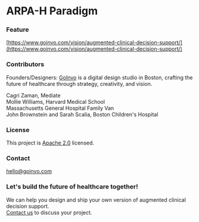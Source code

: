 # ARPA-H Paradigm

### Feature
[https://www.goinvo.com/vision/augmented-clinical-decision-support/](https://www.goinvo.com/vision/augmented-clinical-decision-support/)

### Contributors
Founders/Designers: [GoInvo](https://www.goinvo.com) is a digital design studio in Boston, crafting the future of healthcare through strategy, creativity, and vision.  

Cagri Zaman, Mediate  
Mollie Williams, Harvard Medical School  
Massachusetts General Hospital Family Van  
John Brownstein and Sarah Scalia, Boston Children's Hospital

### License
This project is [Apache 2.0](https://github.com/goinvo/paradigm/blob/main/LICENSE) licensed.

### Contact
[hello@goinvo.com](mailto:hello@goinvo.com)

### Let's build the future of healthcare together!
We can help you design and ship your own version of augmented clinical decision support.  
[Contact us](mailto:hello@goinvo.com) to discuss your project.